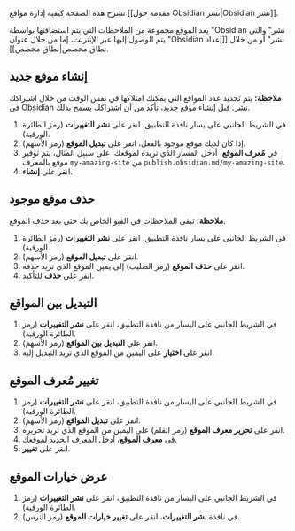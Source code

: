 تشرح هذه الصفحة كيفية إدارة مواقع [[مقدمة حول Obsidian نشر|Obsidian نشر]].

يعد الموقع مجموعة من الملاحظات التي يتم استضافتها بواسطة "Obsidian نشر" والتي يتم الوصول إليها عبر الإنترنت، إما من خلال عنوان "Obsidian نشر" أو من خلال [[إعداد نطاق مخصص|نطاق مخصص]].

## إنشاء موقع جديد

**ملاحظة:** يتم تحديد عدد المواقع التي يمكنك امتلاكها في نفس الوقت من خلال اشتراكك في Obsidian نشر. قبل إنشاء موقع جديد، تأكد من أن اشتراكك يسمح بذلك.

1. في الشريط الجانبي على يسار نافذة التطبيق، انقر على **نشر التغييرات** (رمز الطائرة الورقية).
2. إذا كان لديك موقع موجود بالفعل، انقر على **تبديل الموقع** (رمز الأسهم).
3. في **مُعرف الموقع**، أدخل المسار الذي تريده لموقعك. على سبيل المثال، يتم توفير موقع بالمعرف `my-amazing-site` من `publish.obsidian.md/my-amazing-site`.
4. انقر على **إنشاء**.

## حذف موقع موجود

**ملاحظة:** تبقى الملاحظات في القبو الخاص بك حتى بعد حذف الموقع.

1. في الشريط الجانبي على يسار نافذة التطبيق، انقر على **نشر التغييرات** (رمز الطائرة الورقية).
2. انقر على **تبديل الموقع** (رمز الأسهم).
3. انقر على **حذف الموقع** (رمز الصليب) إلى يمين الموقع الذي تريد حذفه.
4. انقر على **حذف** للتأكيد.

## التبديل بين المواقع

1. في الشريط الجانبي على اليسار من نافذة التطبيق، انقر على **نشر التغييرات** (رمز الطائرة الورقية).
2. انقر على **التبديل بين المواقع** (رمز الأسهم).
3. انقر على **اختيار** على اليمين من الموقع الذي تريد التبديل إليه.

## تغيير مُعرف الموقع

1. في الشريط الجانبي على اليسار من نافذة التطبيق، انقر على **نشر التغييرات** (رمز الطائرة الورقية).
2. انقر على **تبديل المواقع** (رمز الأسهم).
3. انقر على **تحرير معرف الموقع** (رمز القلم) على اليمين من الموقع الذي تريد تحريره.
4. في **معرف الموقع**، أدخل المعرف الجديد لموقعك.
5. انقر على **تغيير**.

## عرض خيارات الموقع

1. في الشريط الجانبي على اليسار من نافذة التطبيق، انقر على **نشر التغييرات** (رمز الطائرة الورقية).
2. في نافذة **نشر التغييرات**، انقر على **تغيير خيارات الموقع** (رمز الترس).
